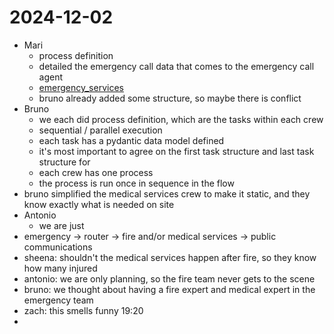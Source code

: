 # 2024-12-02

- Mari
	- process definition
	- detailed the emergency call data that comes to the emergency call agent
	- [emergency_services](../reports/task2-report/sections/process_definition/emergency_services.tex)
	- bruno already added some structure, so maybe there is conflict
- Bruno
	- we each did process definition, which are the tasks within each crew
	- sequential / parallel execution
	- each task has a pydantic data model defined
	- it's most important to agree on the first task structure and last task structure for
	- each crew has one process
	- the process is run once in sequence in the flow
- bruno simplified the medical services crew to make it static, and they know exactly what is needed on site
- Antonio
	- we are just 
- emergency -> router -> fire and/or medical services -> public communications
- sheena: shouldn't the medical services happen after fire, so they know how many injured
- antonio: we are only planning, so the fire team never gets to the scene
- bruno: we thought about having a fire expert and medical expert in the emergency team
- zach: this smells funny
19:20
- 
